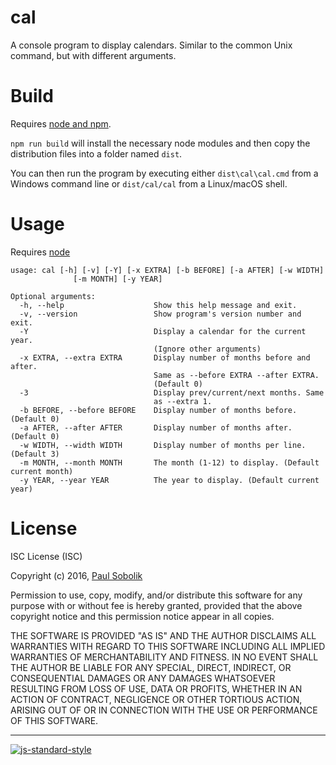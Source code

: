 cal
===

A console program to display calendars. Similar to the common Unix command, but with different arguments.

Build
=====
Requires [node and npm](https://nodejs.org).

```npm run build``` will install the necessary node modules and then copy the distribution files into a folder named `dist`.

You can then run the program by executing either `dist\cal\cal.cmd` from a Windows command line
or `dist/cal/cal` from a Linux/macOS shell.

Usage
=====
Requires [node](https://nodejs.org)

```
usage: cal [-h] [-v] [-Y] [-x EXTRA] [-b BEFORE] [-a AFTER] [-w WIDTH]
              [-m MONTH] [-y YEAR]

Optional arguments:
  -h, --help                    Show this help message and exit.
  -v, --version                 Show program's version number and exit.
  -Y                            Display a calendar for the current year.
                                (Ignore other arguments)
  -x EXTRA, --extra EXTRA       Display number of months before and after.
                                Same as --before EXTRA --after EXTRA.
                                (Default 0)
  -3                            Display prev/current/next months. Same
                                as --extra 1.
  -b BEFORE, --before BEFORE    Display number of months before. (Default 0)
  -a AFTER, --after AFTER       Display number of months after. (Default 0)
  -w WIDTH, --width WIDTH       Display number of months per line. (Default 3)
  -m MONTH, --month MONTH       The month (1-12) to display. (Default current month)
  -y YEAR, --year YEAR          The year to display. (Default current year)
  ```

License
=======
ISC License (ISC)

Copyright (c) 2016, [Paul Sobolik](https://github.com/psobolik)

Permission to use, copy, modify, and/or distribute this software for any purpose with or without fee is hereby granted, provided that the above copyright notice and this permission notice appear in all copies.

THE SOFTWARE IS PROVIDED "AS IS" AND THE AUTHOR DISCLAIMS ALL WARRANTIES WITH REGARD TO THIS SOFTWARE INCLUDING ALL IMPLIED WARRANTIES OF MERCHANTABILITY AND FITNESS. IN NO EVENT SHALL THE AUTHOR BE LIABLE FOR ANY SPECIAL, DIRECT, INDIRECT, OR CONSEQUENTIAL DAMAGES OR ANY DAMAGES WHATSOEVER RESULTING FROM LOSS OF USE, DATA OR PROFITS, WHETHER IN AN ACTION OF CONTRACT, NEGLIGENCE OR OTHER TORTIOUS ACTION, ARISING OUT OF OR IN CONNECTION WITH THE USE OR PERFORMANCE OF THIS SOFTWARE.

------
[![js-standard-style](https://cdn.rawgit.com/feross/standard/master/badge.svg)](https://github.com/feross/standard)
